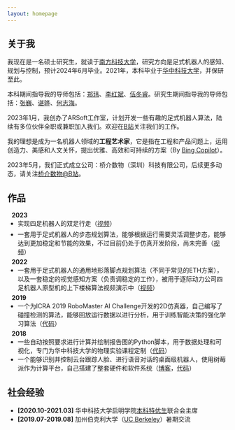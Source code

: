 ```yaml
---
layout: homepage
---
```


## 关于我

我现在是一名硕士研究生，就读于[南方科技大学](https://www.sustech.edu.cn/)，研究方向是足式机器人的感知、规划与控制，预计2024年6月毕业。2021年，本科毕业于[华中科技大学](https://www.hust.edu.cn/)，并保研至此。

本科期间指导我的导师包括：[郑玮](http://faculty.hust.edu.cn/zhengwei103/zh_CN/index.htm)、[李红斌](http://faculty.hust.edu.cn/lihongbin/zh_CN/index.htm)、[伍冬睿](https://lab.bciml.cn/)。研究生期间指导我的导师包括：[张巍](https://www.sustech.edu.cn/zh/faculties/zhangwei-2.html)、[谌骅](https://www.sustech.edu.cn/zh/faculties/chenhua.html)、[何志海](https://www.sustech.edu.cn/zh/faculties/zhihaihe.html)。

2023年1月，我创办了ARSoft工作室，计划开发一些有趣的足式机器人算法，陆续有多位伙伴全职或兼职加入我们。欢迎在[B站](https://space.bilibili.com/3461573609786035)关注我们的工作。

我的理想是成为一名机器人领域的**工程艺术家**，它是指在工程和产品问题上，运用创造力、美感和人文关怀，提出优雅、高效和可持续的方案（By [Bing Copilot](https://www.bing.com/)）。

2023年5月，我们正式成立公司：桥介数物（深圳）科技有限公司，后续更多动态，请关注[桥介数物@B站](https://space.bilibili.com/3546614830467491)。

## 作品

<h4 style="margin:0 10px 0;">2023</h4>

<ul style="margin:0 0 5px;">
  <li> 实现四足机器人的双足行走（<a href="https://www.bilibili.com/video/BV1Mo4y177oN/">视频</a>）</li>
</ul>

<ul style="margin:0 0 5px;">
  <li> 一套用于足式机器人的步态规划算法，能够根据运行需要灵活调整步态，能够达到更加稳定和节能的效果，不过目前仍处于仿真开发阶段，尚未完善（<a href="https://www.bilibili.com/video/BV1L84y1p7bA/">视频</a>）</li>
</ul>

<h4 style="margin:0 10px 0;">2022</h4>

<ul style="margin:0 0 5px;">
  <li> 一套用于足式机器人的通用地形落脚点规划算法（不同于常见的ETH方案），以及一套稳定的视觉感知方案（负责调稳定的工作），被用于逐际动力公司四足机器人原型机的上下楼梯算法视频演示中（<a href="https://www.bilibili.com/video/BV1pG4y1x7px/">视频</a>）</li>
</ul>

<h4 style="margin:0 10px 0;">2019</h4>

<ul style="margin:0 0 5px;">
  <li> 一个为ICRA 2019 RoboMaster AI Challenge开发的2D仿真器，自己编写了碰撞检测的算法，能够回放运行数据以进行分析，用于训练智能决策的强化学习算法（<a href="https://github.com/LoveThinkinghard/RoboMaster-AI-Challenge-Simulator-2D">代码</a>）</li>
</ul>

<h4 style="margin:0 10px 0;">2018</h4>

<ul style="margin:0 0 20px;">
  <li> 一些自动按照要求进行计算并绘制报告图的Python脚本，用于数据处理和可视化，专门为华中科技大学的物理实验课程定制（<a href="https://github.com/LoveThinkinghard/HUST-Physcis-Experiments-Plot-and-Dataprocess">代码</a>）</li>
  <li> 一个能够识别并控制云台跟踪人脸、进行语音对话的桌面级机器人，使用树莓派作为计算平台，自己搭建了整套硬件和软件系统（<a href="https://blog.csdn.net/yonglisikao/article/details/82804318">博客</a>，<a href="https://github.com/LoveThinkinghard/Raspibot">代码</a>）</li>
</ul>

## 社会经验

- **[2020.10-2021.03]** 华中科技大学启明学院[本科特优生](http://qiming.hust.edu.cn/rcpy/bktys.htm)联合会主席
- **[2019.07-2019.08]** 加州伯克利大学（[UC Berkeley](https://www.berkeley.edu/)）暑期交流

